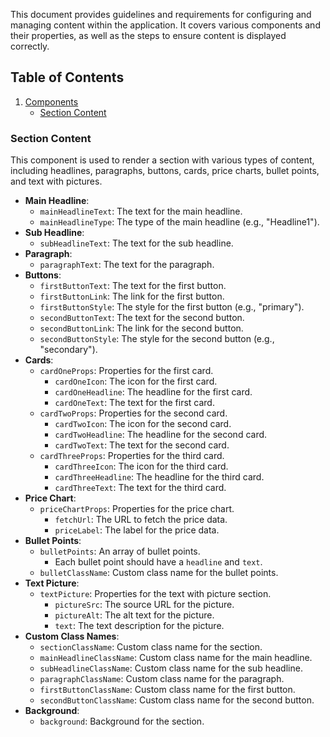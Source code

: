 This document provides guidelines and requirements for configuring and managing content within the application. It covers various components and their properties, as well as the steps to ensure content is displayed correctly.

## Table of Contents

1. [Components](#components)
   - [Section Content](#section-content)

### Section Content

This component is used to render a section with various types of content, including headlines, paragraphs, buttons, cards, price charts, bullet points, and text with pictures.

- **Main Headline**:
  - `mainHeadlineText`: The text for the main headline.
  - `mainHeadlineType`: The type of the main headline (e.g., "Headline1").
- **Sub Headline**:
  - `subHeadlineText`: The text for the sub headline.
- **Paragraph**:
  - `paragraphText`: The text for the paragraph.
- **Buttons**:
  - `firstButtonText`: The text for the first button.
  - `firstButtonLink`: The link for the first button.
  - `firstButtonStyle`: The style for the first button (e.g., "primary").
  - `secondButtonText`: The text for the second button.
  - `secondButtonLink`: The link for the second button.
  - `secondButtonStyle`: The style for the second button (e.g., "secondary").
- **Cards**:
  - `cardOneProps`: Properties for the first card.
    - `cardOneIcon`: The icon for the first card.
    - `cardOneHeadline`: The headline for the first card.
    - `cardOneText`: The text for the first card.
  - `cardTwoProps`: Properties for the second card.
    - `cardTwoIcon`: The icon for the second card.
    - `cardTwoHeadline`: The headline for the second card.
    - `cardTwoText`: The text for the second card.
  - `cardThreeProps`: Properties for the third card.
    - `cardThreeIcon`: The icon for the third card.
    - `cardThreeHeadline`: The headline for the third card.
    - `cardThreeText`: The text for the third card.
- **Price Chart**:
  - `priceChartProps`: Properties for the price chart.
    - `fetchUrl`: The URL to fetch the price data.
    - `priceLabel`: The label for the price data.
- **Bullet Points**:
  - `bulletPoints`: An array of bullet points.
    - Each bullet point should have a `headline` and `text`.
  - `bulletClassName`: Custom class name for the bullet points.
- **Text Picture**:
  - `textPicture`: Properties for the text with picture section.
    - `pictureSrc`: The source URL for the picture.
    - `pictureAlt`: The alt text for the picture.
    - `text`: The text description for the picture.
- **Custom Class Names**:
  - `sectionClassName`: Custom class name for the section.
  - `mainHeadlineClassName`: Custom class name for the main headline.
  - `subHeadlineClassName`: Custom class name for the sub headline.
  - `paragraphClassName`: Custom class name for the paragraph.
  - `firstButtonClassName`: Custom class name for the first button.
  - `secondButtonClassName`: Custom class name for the second button.
- **Background**:
  - `background`: Background for the section.
